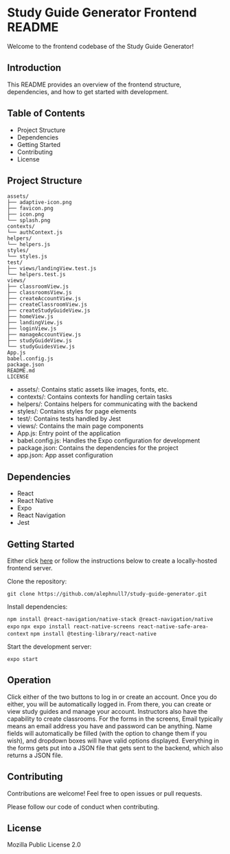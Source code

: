 # Study Guide Generator Frontend README

Welcome to the frontend codebase of the Study Guide Generator!

## Introduction

This README provides an overview of the frontend structure, dependencies, and how to get started with development.

## Table of Contents

* Project Structure
* Dependencies
* Getting Started
* Contributing
* License

## Project Structure

```
assets/
├── adaptive-icon.png
├── favicon.png
├── icon.png
└── splash.png
contexts/
└── authContext.js
helpers/
└── helpers.js
styles/
└── styles.js
test/
├── views/landingView.test.js
└── helpers.test.js
views/
├── classroomView.js
├── classroomsView.js
├── createAccountView.js
├── createClassroomView.js
├── createStudyGuideView.js
├── homeView.js
├── landingView.js
├── loginView.js
├── manageAccountView.js
├── studyGuideView.js
└── studyGuidesView.js
App.js
babel.config.js
package.json
README.md
LICENSE

```

*  assets/: Contains static assets like images, fonts, etc.
*  contexts/: Contains contexts for handling certain tasks
*  helpers/: Contains helpers for communicating with the backend
*  styles/: Contains styles for page elements
*  test/: Contains tests handled by Jest
*  views/: Contains the main page components
*  App.js: Entry point of the application
*  babel.config.js: Handles the Expo configuration for development
*  package.json: Contains the dependencies for the project
*  app.json: App asset configuration

## Dependencies

* React
* React Native
* Expo
* React Navigation
* Jest

## Getting Started

Either click  [here](https://main.d2lw0tnmuet566.amplifyapp.com/) or follow the instructions below to create a locally-hosted frontend server.

Clone the repository:

`git clone https://github.com/alephnull7/study-guide-generator.git`

Install dependencies:

`npm install @react-navigation/native-stack @react-navigation/native expo`
`npx expo install react-native-screens react-native-safe-area-context`
`npm install @testing-library/react-native`

Start the development server:

`expo start`

## Operation

Click either of the two buttons to log in or create an account. Once you do either, you will be automatically logged in. From there, you can create or view study guides and manage your account. Instructors also have the capability to create classrooms. For the forms in the screens, Email typically means an email address you have and password can be anything. Name fields will automatically be filled (with the option to change them if you wish), and dropdown boxes will have valid options displayed. Everything in the forms gets put into a JSON file that gets sent to the backend, which also returns a JSON file.  

## Contributing

Contributions are welcome! Feel free to open issues or pull requests.

Please follow our code of conduct when contributing.

## License

Mozilla Public License 2.0
